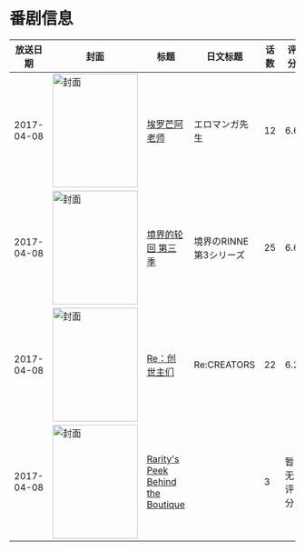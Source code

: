 # 番剧信息

|放送日期|封面|标题|日文标题|话数|评分|评分人数|
|---|---|---|---|---|---|---|
|2017-04-08|<img src="//lain.bgm.tv/pic/cover/c/87/bf/172498_wfm40.jpg" alt="封面" style="width:150px;height:200px;object-fit:cover;">|[埃罗芒阿老师](https://bangumi.tv/subject/172498)|エロマンガ先生|12|6.6|14405人评分|
|2017-04-08|<img src="//lain.bgm.tv/pic/cover/c/55/c7/193452_OHQ73.jpg" alt="封面" style="width:150px;height:200px;object-fit:cover;">|[境界的轮回 第三季](https://bangumi.tv/subject/193452)|境界のRINNE 第3シリーズ|25|6.6|155人评分|
|2017-04-08|<img src="//lain.bgm.tv/pic/cover/c/46/27/202419_Zt1ts.jpg" alt="封面" style="width:150px;height:200px;object-fit:cover;">|[Re：创世主们](https://bangumi.tv/subject/202419)|Re:CREATORS|22|6.2|6099人评分|
|2017-04-08|<img src="//lain.bgm.tv/pic/cover/c/1a/f4/421165_G08TH.jpg" alt="封面" style="width:150px;height:200px;object-fit:cover;">|[Rarity's Peek Behind the Boutique](https://bangumi.tv/subject/421165)||3|暂无评分|少于10人评分|
